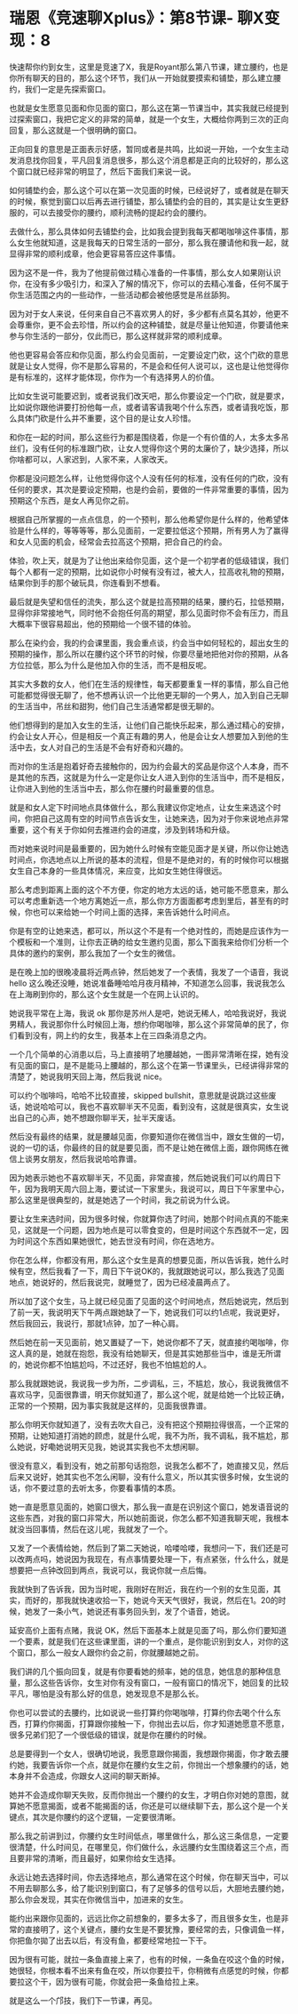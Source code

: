 # 瑞恩《竞速聊Xplus》：第8节课- 聊X变现：8

快速帮你约到女生，这里是竞速了X，我是Royant那么第八节课，建立腰约，也是你所有聊天的目的，那么这个环节，我们从一开始就要摸索和铺垫，那么建立腰约，我们一定是先探索窗口。

也就是女生愿意见面和你见面的窗口，那么这在第一节课当中，其实我就已经提到过探索窗口，我把它定义的非常的简单，就是一个女生，大概给你两到三次的正向回复，那么这就是一个很明确的窗口。

正向回复的意思是正面表示好感，暂同或者是共鸣，比如说一开始，一个女生主动发消息找你回复，平凡回复消息很多，那么这个消息都是正向的比较好的，那么这个窗口就已经非常的明显了，然后下面我们来说一说。

如何铺垫约会，那么这个可以在第一次见面的时候，已经说好了，或者就是在聊天的时候，察觉到窗口以后再去进行铺垫，那么铺垫约会的目的，其实是让女生更舒服的，可以去接受你的腰约，顺利流畅的提起约会的腰约。

去做什么，那么具体如何去铺垫约会，比如我会提到我每天都喝咖啡这件事情，那么女生他就知道，这是我每天的日常生活的一部分，那么我在腰请他和我一起，就显得非常的顺利成章，他会更容易答应这件事情。

因为这不是一件，我为了他提前做过精心准备的一件事情，那么女人如果刚认识你，在没有多少吸引力，和深入了解的情况下，你可以的去精心准备，任何不属于你生活范围之内的一些动作，一些活动都会被他感觉是吊丝舔狗。

因为对于女人来说，任何来自自己不喜欢男人的好，多少都有点莫名其妙，他更不会尊重你，更不会去珍惜，所以约会的这种铺垫，就是尽量让他知道，你要请他来参与你生活的一部分，仅此而已，那么这样就非常的顺利成章。

他也更容易会答应和你见面，那么约会见面前，一定要设定门砍，这个门砍的意思就是让女人觉得，你不是那么容易的，不是会和任何人说可以，这也是让他觉得你是有标准的，这样才能体现，你作为一个有选择男人的价值。

比如女生说可能要迟到，或者说我们改天吧，那么你要设定一个门砍，就是要求，比如说你跟他讲要打扮他每一点，或者请客请我喝个什么东西，或者请我吃饭，那么具体门砍是什么并不重要，这个目的是让女人珍惜。

和你在一起的时间，那么这些行为都是围绕着，你是一个有价值的人，太多太多吊丝们，没有任何的标准跟门砍，让女人觉得你这个男的太廉价了，缺少选择，所以你啥都可以，人家迟到，人家不来，人家改天。

你都是没问题怎么样，让他觉得你这个人没有任何的标准，没有任何的门砍，没有任何的要求，其次是要设定预期，也是约会前，要做的一件非常重要的事情，因为预期这个东西，是女人再见你之前。

根据自己所掌握的一点点信息，的一个预判，那么他希望你是什么样的，他希望体验是什么样的，等等等等，那么见面前，一定要拉低这个预期，所有男人为了赢得和女人见面的机会，经常会去拉高这个预期，把合自己的约会。

体验，吹上天，就是为了让他出来给你见面，这个是一个初学者的低级错误，我们每个人都有一定的预期，比如说你小时候有没有过，被大人，拉高收礼物的预期，结果你到手的那个破玩具，你连看到不想看。

最后就是失望和信任的流失，那么这个就是拉高预期的结果，腰约石，拉低预期，显得你非常接地气，同时他不会抱任何高的期望，那么见面时你不会有压力，而且大概率下很容易超出，他的预期给一个很不错的体验。

那么在染约会，我的约会课里面，我会重点谈，约会当中如何轻松的，超出女生的预期的操作，那么所以在腰约这个环节的时候，你要尽量地把他对你的预期，从各方位拉低，那么为什么是他加入你的生活，而不是相反呢。

其实大多数的女人，他们在生活的规律性，每天都要重复一样的事情，那么自己他可能都觉得很无聊了，他不想再认识一个比他更无聊的一个男人，加入到自己无聊的生活当中，吊丝和甜狗，他们自己生活通常都是很无聊的。

他们想得到的是加入女生的生活，让他们自己能快乐起来，那么通过精心的安排，约会让女人开心，但是相反一个真正有趣的男人，他是会让女人想要加入到他的生活中去，女人对自己的生活是不会有好奇和兴趣的。

而对你的生活是抱着好奇去接触你的，因为约会最大的奖品是你这个人本身，而不是其他的东西，这就是为什么一定是你让女人进入到你的生活当中，而不是相反，让你进入到他的生活当中去，那么你在腰约时最重要的信息。

就是和女人定下时间地点具体做什么，那么我建议你定地点，让女生来选这个时间，你把自己这周有空的时间节点告诉女生，让她来选，因为对于你来说地点非常重要，这个有关于你如何去推进约会的进度，涉及到转场和升级。

而对她来说时间是最重要的，因为她什么时候有空能见面才是关键，所以你让她选时间点，你选地点以上所说的基本的流程，但是不是绝对的，有的时候你可以根据女生自己本身的一些具体情况，来应变，比如女生她住得很远。

那么考虑到距离上面的这个不方便，你定的地方太远的话，她可能不愿意来，那么可以考虑重新选一个地方离她近一点，那么你方方面面都考虑到里后，甚至有的时候，你也可以来给她一个时间上面的选择，来告诉她什么时间点。

你是有空的让她来选，都可以，所以这个不是有一个绝对性的，而她是应该作为一个模板和一个准则，让你去正确的给女生邀约见面，那么下面我来给你们分析一个具体的邀约的案例，那么我加了一个女生的微信。

是在晚上加的很晚凌晨将近两点钟，然后她发了一个表情，我发了一个语音，我说 hello 这么晚还没睡，她说准备睡哈哈月夜月精神，不知道怎么回事，我说我怎么在上海刷到你的，那么这个女生就是一个在网上认识的。

她说我平常在上海，我说 ok 那你是苏州人是吧，她说无稀人，哈哈我说好，我说男精人，我说那你什么时候回上海，想约你喝咖啡，那么这个非常简单的民了，你们看到没有，网上约的女生，我基本上在三四条消息之内。

一个几个简单的心消患以后，马上直接明了地腰越她，一图非常清晰在探，她有没有见面的窗口，是不是能马上腰越的，那么这个在第一节课里头，已经讲得非常的清楚了，她说我明天回上海，然后我说 nice。

可以约个咖啡吗，哈哈不比较直接，skipped bullshit，意思就是说跳过这些废话，她说哈哈可以，我也不喜欢聊半天不见面，看到没有，这就是很真实，女生说出自己的心声，她不想跟你聊半天，扯半天废话。

然后没有最终的结果，就是腰越见面，你要知道你在微信当中，跟女生做的一切，说的一切的话，你最终的目的就是要见面，而不是让她在微信上面，跟你网练在微信上谈男女朋友，然后我说哈哈靠谱。

因为她表示她也不喜欢聊半天，不见面，非常直接，然后她说我们可以约周日下午，因为我明天周六回上海，要试试一下家里头，我说可以，周日下午家里中心，那么这里是很典型的，就是她选了一个时间，我之前说为什么说。

要让女生来选时间，因为很多时候，你就算你选了时间，她那个时间点真的不能来见，这就是一个问题，因为地点是可以零食变的，但是时间这个东西就不一定，因为时间这个东西如果她很忙，她去世没有时间，你在选地方。

你在怎么样，你都没有用，那么这个女生是真的想要见面，所以告诉我，她什么时候有空，然后我看了一下，周日下午说OK的，我就跟她说可以，那么我选了见面地点，她说好的，然后我说完，就睡觉了，因为已经凌晨两点了。

所以加了这个女生，马上就已经见面了见面的这个时间地点，然后她说完，然后到了前一天，我说明天下午两点跟她缺了一下，她说我们可以约1点呢，我说更好，然后我回云，我说行，那就1点钟，加了一种心肩。

然后她在前一天见面前，她又置疑了一下，她说你都不了天，就直接约喝咖啡，你这人真的是，她就在抱怨，我没有给她聊天，但是其实她那些当中，谁是无所谓的，她说你都不怕尴尬吗，不过还好，我也不怕尴尬的人。

那么我就跟她说，我说我一步为所，二步调私，三，不尴尬，放心，我说我微信不喜欢马字，见面很靠谱，明天你就知道了，那么这个呢，就是给她一个比较正确，正常的一个预期，因为事实我就是这样的，见面我很靠谱。

那么你明天你就知道了，没有去吹大自己，没有把这个预期拉得很高，一个正常的预期，让她知道打消她的顾虑，就是什么呢，我不为所，我不调私，我不尴尬，那么她说，好嘞她说明天见我，她说其实我也不太想闲聊。

很没有意义，看到没有，她之前那句话抱怨，说我怎么都不了，她直接又见，然后后来又说好，她其实也不怎么闲聊，没有什么意义，所以其实很多时候，女生说的话，你不要过意的去听太多，你要看事情的本质。

她一直是愿意见面的，她窗口很大，那么我一直是在识别这个窗口，她发语音说的这些东西，对我的窗口非常大，所以她前面说，你怎么都不知道我聊天呢，我根本就没当回事情，然后在这儿呢，我就发了一个。

又发了一个表情给她，然后到了第二天她说，哈喽哈喽，我想问一下，我们还是可以改两点吗，她说因为我现在，有点事情要处理一下，有点紧张，什么什么，就是想要把一点钟改回到两点，我说可以，我说你就一点后悔。

我就快到了告诉我，因为当时呢，我刚好在附近，我在约一个别的女生见面，其实，而好的，那我就快速收拾一下，她说今天天气很好，我说，然后在1。20的时候，她发了一条小气，她说还有事务回头到，发了个语音，她说。

延安高价上面有点赌，我说 OK，然后下面基本上就是见面了吗，那么你们要知道一个要素，就是我们在这些课里面，讲的一个重点，是你能识别到女人，对你的这个窗口，那么一般女人跟你约会之前，你就腰越她之前。

我们讲的几个振向回复，就是有你要看她的频率，她的信息，她信息的那种信息量，那么这些告诉你，女生对你有没有窗口，一般有窗口的情况下，她回复的比较平凡，哪怕是没有那么好的信息，她发现息不是那么长。

你也可以尝试的去腰约，比如说说一些打算约你喝咖啡，打算约你去喝个什么东西，打算约你揭面，打算跟你接触一下，你抛出去以后，你才知道她愿意不愿意，很多兄弟们犯了一个很低级的错误，就是你在腰约的时候。

总是要得到一个女人，很确切地说，我愿意跟你揭面，我想跟你揭面，你才敢去腰约她，我要告诉你一个点，就是你在腰约女生之前，你抛出一个想象腰约的话，她本身并不会造成，你跟女人这间的聊天断掉。

她并不会造成你聊天失败，反而你抛出一个腰约的女生，才明白你对她的意图，就算她不愿意揭面，或者不能揭面的话，你还是可以继续聊下去，那么这个是一个关键点，其次是你腰约的这个逻辑，一定要很清晰。

那么我之前讲到过，你腰约女生时间低点，哪里做什么，那么这三条信息，一定要很清楚，什么时间见，在哪里见，你们做什么，永远腰约女生围绕着这三个点，而且要非常的清晰，而且最好，如果你给女生选择。

永远让她去选择时间，你去选择地点，那么通常在这个时候，你在聊天当中，可以不用去聊那么多，给了能识别到窗口，有了足够多的信号以后，大胆地去腰约她，那么你会发现，其实在你微信当中，加进来的女生。

能约出来跟你见面的，远远比你之前想象的，要多太多了，而且很多女生，也是非常的直接明了，这个关键点，腰约女生是不要犹豫，要经常的去，只像调鱼一样，你把鱼尔拋了出去以后，有没有鱼，都要经常地拉一下干。

因为很有可能，就拉一条鱼直接上来了，也有的时候，一条鱼在咬这个鱼的时候，她很轻，你根本看不出来有鱼在咬，所以你要拉干，你稍微有点感觉的时候，你都要拉这个干，因为很有可能，你就会把一条鱼给拉上来。

就是这么一个邝技，我们下一节课，再见。